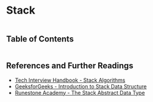 # Stack

```{contents}
```

## Table of Contents

```{tableofcontents}

```

## References and Further Readings

- [Tech Interview Handbook - Stack Algorithms](https://www.techinterviewhandbook.org/algorithms/stack/)
- [GeeksforGeeks - Introduction to Stack Data Structure](https://www.geeksforgeeks.org/introduction-to-stack-data-structure-and-algorithm-tutorials/)
- [Runestone Academy - The Stack Abstract Data Type](https://runestone.academy/ns/books/published/pythonds3/BasicDS/TheStackAbstractDataType.html)
